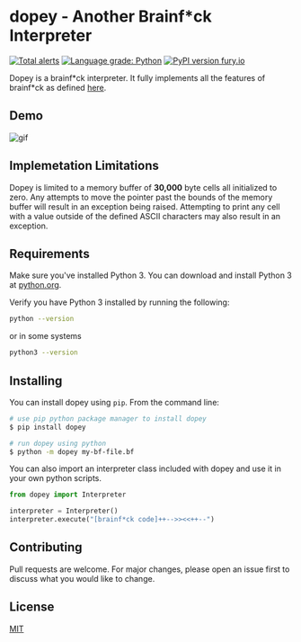# dopey - Another Brainf*ck Interpreter
[![Total alerts](https://img.shields.io/lgtm/alerts/g/gio101046/dopey.svg?logo=lgtm&logoWidth=18)](https://lgtm.com/projects/g/gio101046/dopey/alerts/)
[![Language grade: Python](https://img.shields.io/lgtm/grade/python/g/gio101046/dopey.svg?logo=lgtm&logoWidth=18)](https://lgtm.com/projects/g/gio101046/dopey/context:python)
[![PyPI version fury.io](https://badge.fury.io/py/dopey.svg)](https://pypi.org/project/dopey/)

Dopey is a brainf\*ck interpreter. It fully implements all the features of brainf\*ck as defined [here](https://en.wikipedia.org/wiki/Brainfuck#Language_design).

## Demo
![gif](https://i.imgur.com/QR9qh0e.gif)

## Implemetation Limitations

Dopey is limited to a memory buffer of **30,000** byte cells all initialized to zero. Any attempts to move the pointer past the bounds of the memory buffer will result in an exception being raised. Attempting to print any cell with a value outside of the defined ASCII characters may also result in an exception.

## Requirements

Make sure you've installed Python 3. You can download and install Python 3 at [python.org](https://www.python.org/downloads/).

Verify you have Python 3 installed by running the following:

```bash
python --version
```
or in some systems
```bash
python3 --version
```

## Installing

You can install dopey using `pip`. From the command line:

```bash
# use pip python package manager to install dopey
$ pip install dopey

# run dopey using python
$ python -m dopey my-bf-file.bf
```

You can also import an interpreter class included with dopey and use it in your own python scripts.

```python
from dopey import Interpreter

interpreter = Interpreter()
interpreter.execute("[brainf*ck code]++-->><<++--")
```

## Contributing
Pull requests are welcome. For major changes, please open an issue first to discuss what you would like to change.

## License
[MIT](https://choosealicense.com/licenses/mit/)
